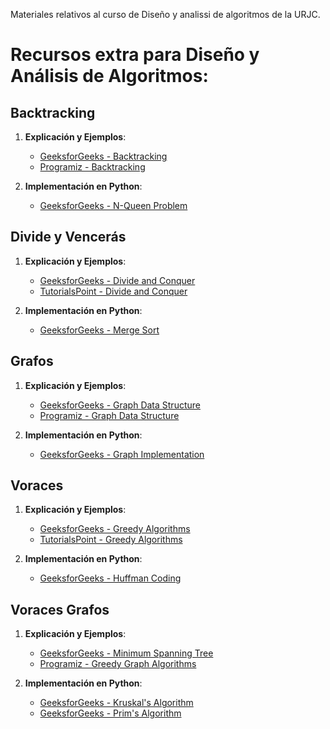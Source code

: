 Materiales relativos al curso de Diseño y analissi de algoritmos de la URJC.

# Recursos extra para Diseño y Análisis de Algoritmos:

## Backtracking
1. **Explicación y Ejemplos**:
   - [GeeksforGeeks - Backtracking](https://www.geeksforgeeks.org/backtracking-algorithms/)
   - [Programiz - Backtracking](https://www.programiz.com/dsa/backtracking)
   
2. **Implementación en Python**:
   - [GeeksforGeeks - N-Queen Problem](https://www.geeksforgeeks.org/n-queen-problem-backtracking-3/)

## Divide y Vencerás
1. **Explicación y Ejemplos**:
   - [GeeksforGeeks - Divide and Conquer](https://www.geeksforgeeks.org/divide-and-conquer-algorithm-introduction/)
   - [TutorialsPoint - Divide and Conquer](https://www.tutorialspoint.com/data_structures_algorithms/divide_and_conquer.htm)
   
2. **Implementación en Python**:
   - [GeeksforGeeks - Merge Sort](https://www.geeksforgeeks.org/merge-sort/)

## Grafos
1. **Explicación y Ejemplos**:
   - [GeeksforGeeks - Graph Data Structure](https://www.geeksforgeeks.org/graph-data-structure-and-algorithms/)
   - [Programiz - Graph Data Structure](https://www.programiz.com/dsa/graph)
   
2. **Implementación en Python**:
   - [GeeksforGeeks - Graph Implementation](https://www.geeksforgeeks.org/graph-implementation-python/)

## Voraces
1. **Explicación y Ejemplos**:
   - [GeeksforGeeks - Greedy Algorithms](https://www.geeksforgeeks.org/greedy-algorithms/)
   - [TutorialsPoint - Greedy Algorithms](https://www.tutorialspoint.com/data_structures_algorithms/greedy_algorithms.htm)
   
2. **Implementación en Python**:
   - [GeeksforGeeks - Huffman Coding](https://www.geeksforgeeks.org/huffman-coding-greedy-algo-3/)

## Voraces Grafos
1. **Explicación y Ejemplos**:
   - [GeeksforGeeks - Minimum Spanning Tree](https://www.geeksforgeeks.org/minimum-spanning-tree/)
   - [Programiz - Greedy Graph Algorithms](https://www.programiz.com/dsa/graph)
   
2. **Implementación en Python**:
   - [GeeksforGeeks - Kruskal's Algorithm](https://www.geeksforgeeks.org/kruskals-minimum-spanning-tree-algorithm-greedy-algo-2/)
   - [GeeksforGeeks - Prim's Algorithm](https://www.geeksforgeeks.org/prims-minimum-spanning-tree-mst-greedy-algo-5/)

